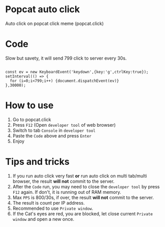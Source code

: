 # Popcat auto click
Auto click on popcat click meme (popcat.click)

# Code
Slow but savety, it will send 799 click to server every 30s.
```

const ev = new KeyboardEvent('keydown',{key:'g',ctrlKey:true});
setInterval(() => {
  for (i=0;i<799;i++) {document.dispatchEvent(ev)}
},30000);

```

# How to use
1. Go to popcat.click
2. Press `F12` (Open `developer tool` of web browser)
3. Switch to tab `Console` in `developer tool`
4. Paste the `Code` above and press `Enter`
5. Enjoy

# Tips and tricks
1. If you run auto click very fast **or** run auto click on multi tab/multi browser, the result **will not** commit to the server.
2. After the `Code` run, you may need to close the `developer tool` by press `F12` again. If don't, it is running out of RAM memory.
3. Max `PPS` is 800/30s, if over, the result **will not** commit to the server.
4. The result is count per IP address.
5. Recommended to use `Private window`.
6. If the Cat's eyes are red, you are blocked, let close current `Private window` and open a new once.
